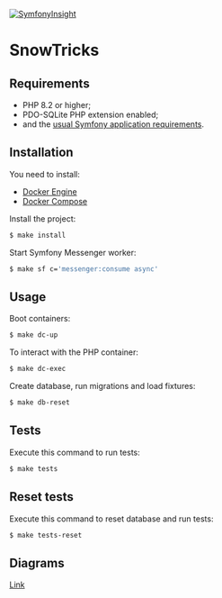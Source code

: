 [![SymfonyInsight](https://insight.symfony.com/projects/93622212-3fac-4359-956e-dfeb1e801e77/big.svg)](https://insight.symfony.com/projects/93622212-3fac-4359-956e-dfeb1e801e77)

SnowTricks
========================

Requirements
------------

* PHP 8.2 or higher;
* PDO-SQLite PHP extension enabled;
* and the [usual Symfony application requirements][1].

Installation
------------
You need to install:
- [Docker Engine][2]
- [Docker Compose][3]

Install the project:
```bash
$ make install
```

Start Symfony Messenger worker:
```bash
$ make sf c='messenger:consume async'
```

Usage
------------

Boot containers:
```bash
$ make dc-up
```

To interact with the PHP container:
```bash
$ make dc-exec
```

Create database, run migrations and load fixtures:
```bash
$ make db-reset
```

Tests
------------

Execute this command to run tests:
```bash
$ make tests
```

Reset tests
------------

Execute this command to reset database and run tests:
```bash
$ make tests-reset
```

Diagrams
------------
[Link](diagrams.md)

[1]: https://symfony.com/doc/current/reference/requirements.html
[2]: https://docs.docker.com/installation/
[3]: https://docs.docker.com/compose/
